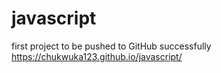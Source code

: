 # javascript
first project to be pushed to GitHub successfully
https://chukwuka123.github.io/javascript/
